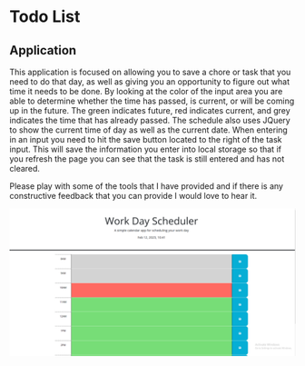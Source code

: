 # Todo List 

## Application
This application is focused on allowing you to save a chore or task that you need to do that day, as well as giving you an opportunity to figure out what time it needs to be done. By looking at the color of the input area you are able to determine whether the time has passed, is current, or will be coming up in the future. The green indicates future, red indicates current, and grey indicates the time that has already passed. The schedule also uses JQuery to show the current time of day as well as the current date. When entering in an input you need to hit the save button located to the right of the task input. This will save the information you enter into local storage so that if you refresh the page you can see that the task is still entered and has not cleared. 

Please play with some of the tools that I have provided and if there is any constructive feedback that you can provide I would love to hear it. 
 
![Alt text](Assets/work-day-scheduler.png)

